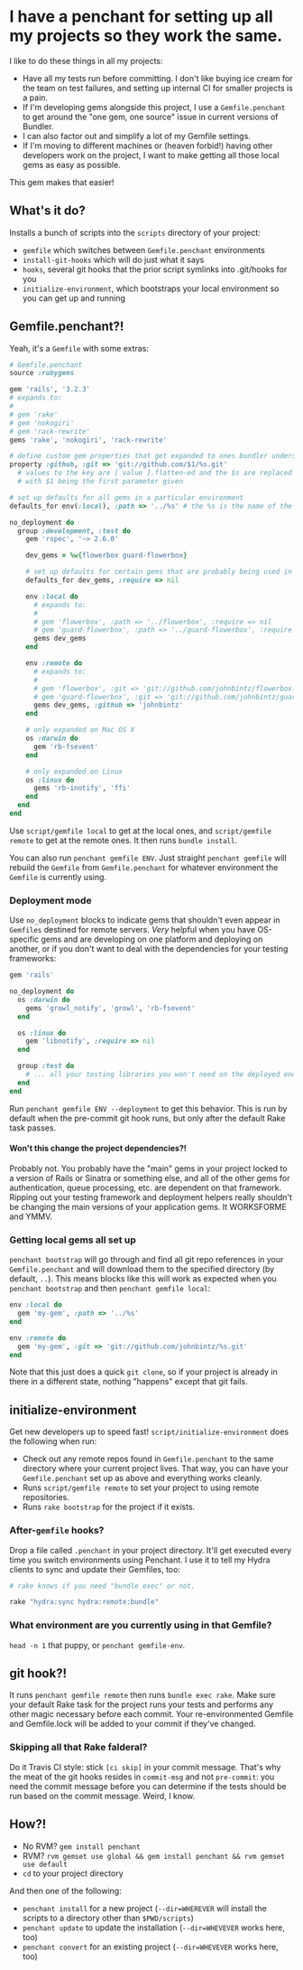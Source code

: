 # I have a penchant for setting up all my projects so they work the same.

I like to do these things in all my projects:

* Have all my tests run before committing. I don't like buying ice cream for the team on test failures, and setting up internal 
  CI for smaller projects is a pain.
* If I'm developing gems alongside this project, I use a `Gemfile.penchant` to get around the "one gem, one source" issue in
  current versions of Bundler.
* I can also factor out and simplify a lot of my Gemfile settings.
* If I'm moving to different machines or (heaven forbid!) having other developers work on the project, I want to make
  getting all those local gems as easy as possible.

This gem makes that easier!

## What's it do?

Installs a bunch of scripts into the `scripts` directory of your project:

* `gemfile` which switches between `Gemfile.penchant` environments
* `install-git-hooks` which will do just what it says
* `hooks`, several git hooks that the prior script symlinks into .git/hooks for you
* `initialize-environment`, which bootstraps your local environment so you can get up and running

## Gemfile.penchant?!

Yeah, it's a `Gemfile` with some extras:

``` ruby
# Gemfile.penchant
source :rubygems

gem 'rails', '3.2.3'
# expands to:
#
# gem 'rake'
# gem 'nokogiri'
# gem 'rack-rewrite'
gems 'rake', 'nokogiri', 'rack-rewrite'

# define custom gem properties that get expanded to ones bundler understands
property :github, :git => 'git://github.com/$1/%s.git'
  # values to the key are [ value ].flatten-ed and the $s are replaced on the fly,
  # with $1 being the first parameter given

# set up defaults for all gems in a particular environment
defaults_for env(:local), :path => '../%s' # the %s is the name of the gem

no_deployment do
  group :development, :test do
    gem 'rspec', '~> 2.6.0'

    dev_gems = %w{flowerbox guard-flowerbox}

    # set up defaults for certain gems that are probably being used in envs
    defaults_for dev_gems, :require => nil

    env :local do
      # expands to:
      #
      # gem 'flowerbox', :path => '../flowerbox', :require => nil
      # gem 'guard-flowerbox', :path => '../guard-flowerbox', :require => nil
      gems dev_gems
    end

    env :remote do
      # expands to:
      #
      # gem 'flowerbox', :git => 'git://github.com/johnbintz/flowerbox.git', :require => nil
      # gem 'guard-flowerbox', :git => 'git://github.com/johnbintz/guard-flowerbox.git', :require => nil
      gems dev_gems, :github => 'johnbintz'
    end

    # only expanded on Mac OS X
    os :darwin do
      gem 'rb-fsevent'
    end

    # only expanded on Linux
    os :linux do
      gems 'rb-inotify', 'ffi'
    end
  end
end
```

Use `script/gemfile local` to get at the local ones, and `script/gemfile remote` to get at the remote ones.
It then runs `bundle install`.

You can also run `penchant gemfile ENV`. Just straight `penchant gemfile` will rebuild the `Gemfile` from
`Gemfile.penchant` for whatever environment the `Gemfile` is currently using.

### Deployment mode

Use `no_deployment` blocks to indicate gems that shouldn't even appear in `Gemfiles` destined for
remote servers. *Very* helpful when you have OS-specific gems and are developing on one platform
and deploying on another, or if you don't want to deal with the dependencies for your testing
frameworks:

``` ruby
gem 'rails'

no_deployment do
  os :darwin do
    gems 'growl_notify', 'growl', 'rb-fsevent'
  end

  os :linux do
    gem 'libnotify', :require => nil
  end

  group :test do
    # ... all your testing libraries you won't need on the deployed end ...
  end
end
```

Run `penchant gemfile ENV --deployment` to get this behavior. This is run by default when the
pre-commit git hook runs, but only after the default Rake task passes.

#### Won't this change the project dependencies?!

Probably not. You probably have the "main" gems in your project locked to a version of Rails or
Sinatra or something else, and all of the other gems for authentication, queue processing, etc. are
dependent on that framework. Ripping out your testing framework and deployment helpers really
shouldn't be changing the main versions of your application gems. It WORKSFORME and YMMV.

### Getting local gems all set up

`penchant bootstrap` will go through and find all git repo references in your `Gemfile.penchant` and
will download them to the specified directory (by default, `..`). This means blocks like this
will work as expected when you `penchant bootstrap` and then `penchant gemfile local`:

``` ruby
env :local do
  gem 'my-gem', :path => '../%s'
end

env :remote do
  gem 'my-gem', :git => 'git://github.com/johnbintz/%s.git'
end
```

Note that this just does a quick `git clone`, so if your project is already in there in a different state,
nothing "happens" except that git fails.

## initialize-environment

Get new developers up to speed fast! `script/initialize-environment` does the following when run:

* Check out any remote repos found in `Gemfile.penchant` to the same directory where your current project lives.
  That way, you can have your `Gemfile.penchant` set up as above and everything works cleanly.
* Runs `script/gemfile remote` to set your project to using remote repositories.
* Runs `rake bootstrap` for the project if it exists.

### After-`gemfile` hooks?

Drop a file called `.penchant` in your project directory. It'll get executed every time you switch environments using
Penchant. I use it to tell my Hydra clients to sync and update their Gemfiles, too:

``` ruby
# rake knows if you need "bundle exec" or not.

rake "hydra:sync hydra:remote:bundle"
```

### What environment are you currently using in that Gemfile?

`head -n 1` that puppy, or `penchant gemfile-env`.

## git hook?!

It runs `penchant gemfile remote` then runs `bundle exec rake`. Make sure your default Rake task for the project runs your
tests and performs any other magic necessary before each commit. Your re-environmented Gemfile and Gemfile.lock will be added
to your commit if they've changed.

### Skipping all that Rake falderal?

Do it Travis CI style: stick `[ci skip]` in your commit message. That's why the meat of the git hooks resides in
`commit-msg` and not `pre-commit`: you need the commit message before you can determine if the tests should be run
based on the commit message. Weird, I know.

## How?!

* No RVM? `gem install penchant`
* RVM? `rvm gemset use global && gem install penchant && rvm gemset use default`
* `cd` to your project directory

And then one of the following:

* `penchant install` for a new project (`--dir=WHEREVER` will install the scripts to a directory other than `$PWD/scripts`)
* `penchant update` to update the installation (`--dir=WHEVEVER` works here, too)
* `penchant convert` for an existing project (`--dir=WHEVEVER` works here, too)

